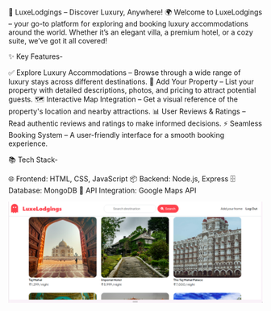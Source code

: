 🏨 LuxeLodgings – Discover Luxury, Anywhere! 🌍
Welcome to LuxeLodgings – your go-to platform for exploring and booking luxury accommodations around the world. Whether it’s an elegant villa, a premium hotel, or a cozy suite, we’ve got it all covered!

✨ Key Features-

✅ Explore Luxury Accommodations – Browse through a wide range of luxury stays across different destinations.
🏡 Add Your Property – List your property with detailed descriptions, photos, and pricing to attract potential guests.
🗺️ Interactive Map Integration – Get a visual reference of the property's location and nearby attractions.
📊 User Reviews & Ratings – Read authentic reviews and ratings to make informed decisions.
⚡️ Seamless Booking System – A user-friendly interface for a smooth booking experience.

📚 Tech Stack-

🌐 Frontend: HTML, CSS, JavaScript
📦 Backend: Node.js, Express
🗄️ Database: MongoDB
📡 API Integration: Google Maps API

![LuxeLodgings Homepage](images/LuxeLodgings.png)

